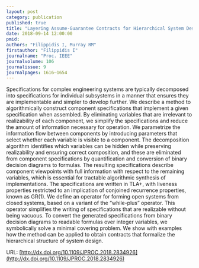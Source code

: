```yaml
---
layout: post
category: publication
published: true
title: "Layering Assume-Guarantee Contracts for Hierarchical System Design"
date: 2018-09-14 12:00:00
pmid: 
authors: "Filippidis I, Murray RM"
firstauthor: "Filippidis I"
journalname: "Proc. IEEE"
journalvolume: 106
journalissue: 9
journalpages: 1616–1654
---
```


Specifications for complex engineering systems are typically decomposed into specifications for individual subsystems in a manner that ensures they are implementable and simpler to develop further. We describe a method to algorithmically construct component specifications that implement a given specification when assembled. By eliminating variables that are irrelevant to realizability of each component, we simplify the specifications and reduce the amount of information necessary for operation. We parametrize the information flow between components by introducing parameters that select whether each variable is visible to a component. The decomposition algorithm identifies which variables can be hidden while preserving realizability and ensuring correct composition, and these are eliminated from component specifications by quantification and conversion of binary decision diagrams to formulas. The resulting specifications describe component viewpoints with full information with respect to the remaining variables, which is essential for tractable algorithmic synthesis of implementations. The specifications are written in TLA+, with liveness properties restricted to an implication of conjoined recurrence properties, known as GR(1). We define an operator for forming open systems from closed systems, based on a variant of the “while-plus” operator. This operator simplifies the writing of specifications that are realizable without being vacuous. To convert the generated specifications from binary decision diagrams to readable formulas over integer variables, we symbolically solve a minimal covering problem. We show with examples how the method can be applied to obtain contracts that formalize the hierarchical structure of system design.

URL: [http://dx.doi.org/10.1109/JPROC.2018.2834926](http://dx.doi.org/10.1109/JPROC.2018.2834926)

